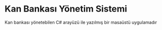 # Kan Bankası Yönetim Sistemi
 Kan bankası yönetebilen C# arayüzü ile yazılmış bir masaüstü uygulamadır
